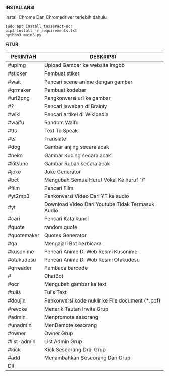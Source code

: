 <b>INSTALLANSI</b>
<p> install Chrome Dan Chromedriver terlebih dahulu</p>

```
sudo apt install tesseract-ocr
pip3 install -r requirements.txt
python3 main3.py
```
<b>FiTUR</b>

|PERINTAH      | DESKRIPSI                                                |
|--------------|----------------------------------------------------------|
|#upimg        | Upload Gambar ke website Imgbb                           |
|#sticker      | Pembuat stiker                                           |
|#wait         | Pencari scene anime dengan gambar                        |
|#qrmaker      | Pembuat kodebar                                          |
|#url2png      | Pengkonversi url ke gambar                               |
|#?            | Pencari jawaban di Brainly                               |
|#wiki         | Pencari artikel di Wikipedia                             |
|#waifu        | Random Waifu                                             |
|#tts          | Text To Speak                                            |
|#ts           | Translate                                                |
|#dog          | Gambar anjing secara acak                                |
|#neko         | Gambar Kucing secara acak                                |
|#kitsune      | Gambar Rubah  secara acak                                |
|#joke         | Joke Generator                                           |
|#bct          | Mengubah Semua Huruf Vokal Ke huruf "i"                  |
|#film         | Pencari Film                                             |
|#yt2mp3       | Penkonversi Video Dari YT ke audio                       |
|#yt           | Download Video Dari Youtube Tidak Termasuk Audio         |
|#cari         | Pencari Kata kunci                                       |
|#quote        | random quote                                             |
|#quotemaker   | Quotes Generator                                         |
|#qa           | Mengajari Bot berbicara                                  |
|#kusonime     | Pencari Anime Di Web Resmi Kusonime                      |
|#otakudesu    | Pencari Anime Di Web Resmi Otakudesu
|#qrreader     | Pembaca barcode                                          |
|#             | ChatBot                                                  |
|#ocr          | Mengubah gambar ke text                                  |
|#tulis        | Tulis Text                                               |
|#doujin       | Penkonversi kode nuklir ke File document (*.pdf)         |
|#revoke       | Menarik Tautan Invite Grup                               |
|#admin        | Menpromote sesorang                                      |
|#unadmin      | MenDemote sesorang                                       |
|#owner        | Owner Grup                                               |
|#list-admin   | List Admin Grup                                          |
|#kick         | Kick Seseorang Drai Grup                                 |
|#add          | Menambahkan Seseorang Dari Grup                          |
| Dll          |                                                          |
